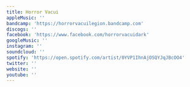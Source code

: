 ```yaml
---
title: Horror Vacui
appleMusic: ''
bandcamp: 'https://horrorvacuilegion.bandcamp.com'
discogs: ''
facebook: 'https://www.facebook.com/horrorvacuidark'
googleMusic: ''
instagram: ''
soundcloud: ''
spotify: 'https://open.spotify.com/artist/0YVP1IhnAjOSQYJqJBcOO4'
twitter: ''
website: ''
youtube: ''
---
```

